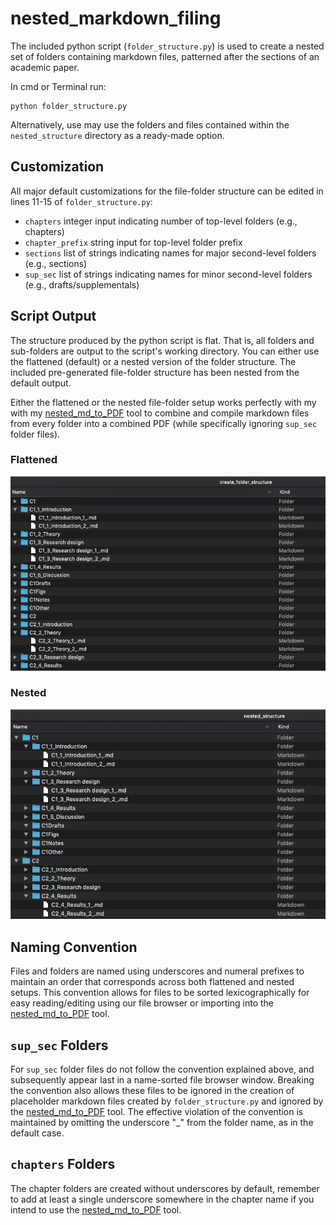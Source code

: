 # nested_markdown_filing
The included python script (`folder_structure.py`) is used to create a nested set of folders containing markdown files, patterned after the sections of an academic paper. 

In cmd or Terminal run:

    python folder_structure.py 

Alternatively, use may use the folders and files contained within the `nested_structure` directory as a ready-made option.

## Customization
All major default customizations for the file-folder structure can be edited in lines 11-15 of `folder_structure.py`:

- `chapters` integer input indicating number of top-level folders (e.g., chapters)
- `chapter_prefix` string input for top-level folder prefix
- `sections` list of strings indicating names for major second-level folders (e.g., sections)
- `sup_sec` list of strings indicating names for minor second-level folders (e.g., drafts/supplementals)

## Script Output

The structure produced by the python script is flat. That is, all folders and sub-folders are output to the script's working directory. You can either use the flattened (default) or a nested version of the folder structure. The  included pre-generated file-folder structure has been nested from the default output.

Either the flattened or the nested file-folder setup works perfectly with my with my [nested_md_to_PDF](https://github.com/joshuascriven/nested_md_to_PDF/tree/master) tool to combine and compile markdown files from every folder into a combined PDF (while specifically ignoring `sup_sec` folder files). 

### Flattened
![Flattened](cfs_flat.png)

### Nested
![Nested](cfs_nested.png)

## Naming Convention
Files and folders are named using underscores and numeral prefixes to maintain an order that corresponds across both flattened and nested setups. This convention allows for files to be sorted lexicographically for easy reading/editing using our file browser or importing into the [nested_md_to_PDF](https://github.com/joshuascriven/nested_md_to_PDF/tree/master) tool.

## `sup_sec` Folders
For `sup_sec` folder files do not follow the convention explained above, and subsequently appear last in a name-sorted file browser window. Breaking the convention also allows these files to be ignored in the creation of placeholder markdown files created by `folder_structure.py` and ignored by the [nested_md_to_PDF](https://github.com/joshuascriven/nested_md_to_PDF/tree/master) tool. The effective violation of the convention is maintained by omitting the underscore "_" from the folder name, as in the default case.

## `chapters` Folders
The chapter folders are created without underscores by default, remember to add at least a single underscore somewhere in the chapter name if you intend to use the [nested_md_to_PDF](https://github.com/joshuascriven/nested_md_to_PDF/tree/master) tool.

